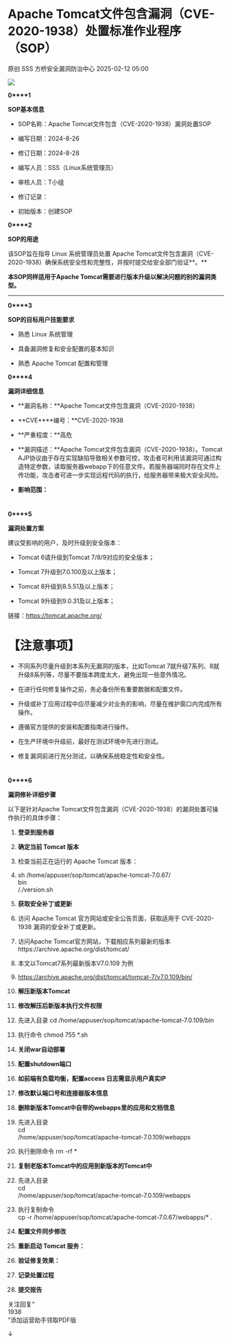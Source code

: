 #  Apache Tomcat文件包含漏洞（CVE-2020-1938）处置标准作业程序（SOP）   
原创 SSS  方桥安全漏洞防治中心   2025-02-12 05:00  
  
![](https://mmbiz.qpic.cn/sz_mmbiz_png/2JVOUiaJORTskBmrSibxw8ggOQn6SapQTGlnYSLu0icUV5D6iby4dEqXpaL3Q1Eg0rMsVUaFIJG525Vrlo1NZANtVw/640?wx_fmt=png&from=appmsg "")  
  
**0****1**  
  
**SOP基本信息**  
  
  
- SOP名称：Apache Tomcat文件包含（CVE-2020-1938）漏洞处置SOP  
  
- 编写日期：2024-8-26  
  
- 修订日期：2024-8-28  
  
- 编写人员：SSS（Linux系统管理员）  
  
- 审核人员：T小组  
  
- 修订记录：  
  
- 初始版本：创建SOP  
  
**0****2**  
  
**SOP的用途**  
  
  
  
该SOP旨在指导 Linux 系统管理员处置 Apache Tomcat文件包含漏洞（CVE-2020-1938）确保系统安全性和完整性，并按时提交给安全部门验证**。**  
  
**本SOP同样适用于Apache Tomcat需要进行版本升级以解决问题的别的漏洞类型。**  
  
****  
  
**0****3**  
  
**SOP的目标用户技能要求**  
  
  
- 熟悉 Linux 系统管理  
  
- 具备漏洞修复和安全配置的基本知识  
  
- 熟悉 Apache Tomcat 配置和管理  
  
**0****4**  
  
**漏洞详细信息**  
  
- **漏洞名称：**Apache Tomcat文件包含漏洞（CVE-2020-1938）  
  
- **CVE****编号：**CVE-2020-1938  
  
- **严重程度：**高危  
  
- **漏洞描述：**Apache Tomcat文件包含漏洞（CVE-2020-1938）。Tomcat AJP协议由于存在实现缺陷导致相关参数可控，攻击者可利用该漏洞可通过构造特定参数，读取服务器webapp下的任意文件。若服务器端同时存在文件上传功能，攻击者可进一步实现远程代码的执行，给服务器带来极大安全风险。  
  
- **影响范围：**  
  
#   
  
**0****5**  
  
**漏洞处置方案**  
  
  
  
建议受影响的用户，及时升级到安全版本：  
- Tomcat 6请升级到Tomcat 7/8/9对应的安全版本；  
  
- Tomcat 7升级到7.0.100及以上版本；  
  
- Tomcat 8升级到8.5.51及以上版本；  
  
- Tomcat 9升级到9.0.31及以上版本；  
  
链接：https://tomcat.apache.org/  
#   
# 【注意事项】  
- 不同系列尽量升级到本系列无漏洞的版本，比如Tomcat 7就升级7系列、8就升级8系列等，尽量不要版本跨度太大，避免出现一些意外情况。  
  
- 在进行任何修复操作之前，务必备份所有重要数据和配置文件。  
  
- 升级或补丁应用过程中应尽量减少对业务的影响，尽量在维护窗口内完成所有操作。  
  
- 遵循官方提供的安装和配置指南进行操作。  
  
- 在生产环境中升级前，最好在测试环境中先进行测试。  
  
- 修复漏洞前进行充分测试，以确保系统稳定性和安全性。  
  
#   
  
**0****6**  
  
**漏洞修补详细步骤**  
  
  
  
以下是针对Apache Tomcat文件包含漏洞（CVE-2020-1938）的漏洞处置可操作执行的具体步骤：  
  
1. **登录到服务器**  
  
1. **确定当前 Tomcat 版本**  
  
1. 检查当前正在运行的 Apache Tomcat 版本：  
  
1. sh /home/appuser/sop/tomcat/apache-tomcat-7.0.67/  
bin  
/./version.sh  
  
1. **获取安全补丁或更新**  
  
1. 访问 Apache Tomcat 官方网站或安全公告页面，获取适用于 CVE-2020-1938 漏洞的安全补丁或更新。  
  
1. 访问Apache Tomcat官方网站，下载相应系列最新的版本https://archive.apache.org/dist/tomcat/  
  
1. 本文以Tomcat7系列最新版本V7.0.109 为例  
  
1. https://archive.apache.org/dist/tomcat/tomcat-7/v7.0.109/bin/  
  
1. **解压新版本Tomcat**  
  
1. **修改解压后新版本执行文件权限**  
  
1. 先进入目录 cd /home/appuser/sop/tomcat/apache-tomcat-7.0.109/bin  
  
1. 执行命令 chmod 755 *.sh  
  
1. **关闭war自动部署**  
  
1. **配置shutdown端口**  
  
1. **如前端有负载均衡，配置access 日志需显示用户真实IP**  
  
1. **修改默认端口号和连接器版本信息**  
  
1. **删除新版本Tomcat中自带的webapps里的应用和文档信息**  
  
1. 先进入目录   
cd  
 /home/appuser/sop/tomcat/apache-tomcat-7.0.109/webapps  
  
1. 执行删除命令 rm -rf *  
  
1. **复制老版本Tomcat中的应用到新版本的Tomcat中**  
  
1. 先进入目录   
cd  
 /home/appuser/sop/tomcat/apache-tomcat-7.0.109/webapps  
  
1. 执行复制命令    
cp -r /home/appuser/sop/tomcat/apache-tomcat-7.0.67/webapps/* .  
  
1. **配置文件同步修改**  
  
1. **重新启动 Tomcat 服务：**  
  
1. **验证修复效果：**  
  
1. **记录处置过程**  
  
1. **提交报告**  
  
  
  
  
关注回复“  
1938  
”添加运营助手领取PDF版  
  
↓  
  
  
